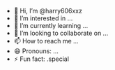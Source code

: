 - 👋 Hi, I’m @harry606xxz
- 👀 I’m interested in ...
- 🌱 I’m currently learning ...
- 💞️ I’m looking to collaborate on ...
- 📫 How to reach me ...
- 😄 Pronouns: ...
- ⚡ Fun fact: .special

<!---
harry606xxz/harry606xxz is a ✨ special ✨ repository because its `README.md` (this file) appears on your GitHub profile.
You can click the Preview link to take a look at your changes.
--->
